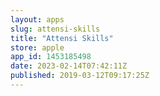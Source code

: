 ```yaml
---
layout: apps
slug: attensi-skills
title: "Attensi Skills"
store: apple
app_id: 1453185498
date: 2023-02-14T07:42:11Z
published: 2019-03-12T09:17:25Z
---
```

